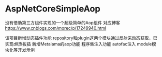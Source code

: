 # AspNetCoreSimpleAop
 
 没有借助第三方组件实现的一个超级简单的Aop组件
对应博客
https://www.cnblogs.com/morec/p/17249940.html

该项目新增动态插件功能
repository和plugin这两个模块通过反射来动态获取，已实现dll热拔插
新增Metalama的aop功能
程序集注入功能
autofac注入
module模块化等开发示例